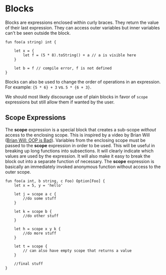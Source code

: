 # Blocks

Blocks are expressions enclosed within curly braces.
They return the value of their last expression.
They can access outer variables but inner variables can't be seen outside the block.

```
fun foo(a string) int {
	
	let x = {
		let f = (5 * 8).toString() + a // a is visible here
	}

	let b = f // compile error, f is not defined
}
```

Blocks can also be used to change the order of operations in an expression.
For example: `{5 * 6} + 3` vs. `5 * {6 + 3}`.

We should most likely discourage use of plain blocks in favor of `scope` expressions but still allow them if wanted by the user.

## Scope Expressions
The **scope** expression is a special block that creates a sub-scope *without* access to the enclosing scope.
This is inspired by a video by Brian Will ([Brian Will: OOP is Bad](https://www.youtube.com/watch?v=QM1iUe6IofM#t=41m50s)).
Variables from the enclosing scope must be passed to the **scope** expression in order to be used.
This will be useful in breaking up long functions into subsections.
It will clearly indicate which values are used by the expression.
It will also make it easy to break the block out into a separate function of necessary.
The **scope** expression is basically an immediately invoked anonymous function without access to the outer scope.

```text
fun foo(a int, b string, c Foo) Option[Foo] {
    let x = 5, y = 'hello'

    let j = scope a c {
        //do some stuff
    }

    let k = scope b {
        //do other stuff
    }

    let h = scope x y k {
        //do more stuff
    }

	let t = scope {
		// can also have empty scope that returns a value
	}

    //final stuff
}
```